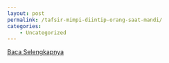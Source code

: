 ```yaml
---
layout: post
permalink: /tafsir-mimpi-diintip-orang-saat-mandi/
categories:
    - Uncategorized
---
```


[Baca Selengkapnya](/04)